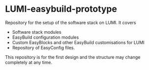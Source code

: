 # LUMI-easybuild-prototype

Repository for the setup of the software stack on LUMI. It covers
  * Software stack modules
  * EasyBuild configuration modules
  * Custom EasyBlocks and other EasyBuild customisations for LUMI
  * Repository of EasyConfig files.

This repository is for the first design and the structure may change completely at
any time.
